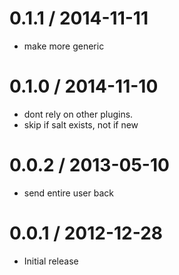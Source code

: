 
0.1.1 / 2014-11-11
==================

  * make more generic

0.1.0 / 2014-11-10
==================

  * dont rely on other plugins.
  * skip if salt exists, not if new

0.0.2 / 2013-05-10
==================

  * send entire user back

0.0.1 / 2012-12-28
==================

  * Initial release
